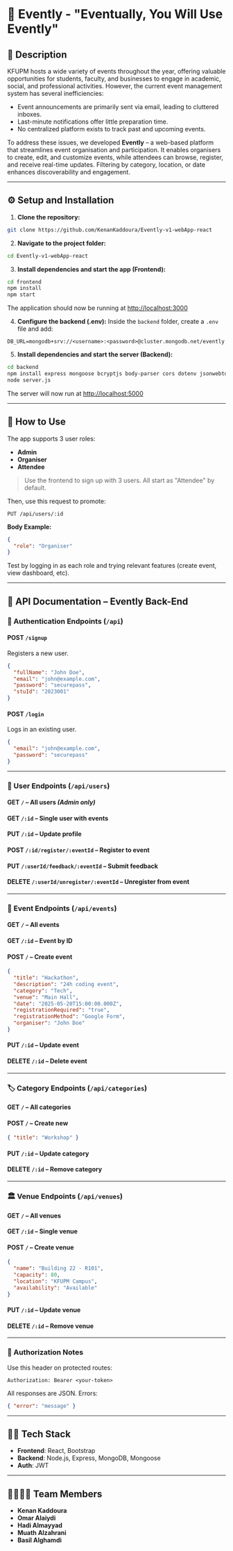 # 📘 Evently - "Eventually, You Will Use Evently"

## 📝 Description
KFUPM hosts a wide variety of events throughout the year, offering valuable opportunities for students, faculty, and businesses to engage in academic, social, and professional activities. However, the current event management system has several inefficiencies:
- Event announcements are primarily sent via email, leading to cluttered inboxes.
- Last-minute notifications offer little preparation time.
- No centralized platform exists to track past and upcoming events.

To address these issues, we developed **Evently** – a web-based platform that streamlines event organisation and participation. It enables organisers to create, edit, and customize events, while attendees can browse, register, and receive real-time updates. Filtering by category, location, or date enhances discoverability and engagement.

---

## ⚙️ Setup and Installation

1. **Clone the repository:**
```bash
git clone https://github.com/KenanKaddoura/Evently-v1-webApp-react
```

2. **Navigate to the project folder:**
```bash
cd Evently-v1-webApp-react
```

3. **Install dependencies and start the app (Frontend):**
```bash
cd frontend
npm install
npm start
```
The application should now be running at [http://localhost:3000](http://localhost:3000)

4. **Configure the backend (.env):**
Inside the `backend` folder, create a `.env` file and add:
```env
DB_URL=mongodb+srv://<username>:<password>@cluster.mongodb.net/evently
```

5. **Install dependencies and start the server (Backend):**
```bash
cd backend
npm install express mongoose bcryptjs body-parser cors dotenv jsonwebtoken nodemon
node server.js
```
The server will now run at [http://localhost:5000](http://localhost:5000)

---

## 👥 How to Use

The app supports 3 user roles:
- **Admin**
- **Organiser**
- **Attendee**

> Use the frontend to sign up with 3 users. All start as "Attendee" by default.

Then, use this request to promote:
```http
PUT /api/users/:id
```
**Body Example:**
```json
{
  "role": "Organiser"
}
```

Test by logging in as each role and trying relevant features (create event, view dashboard, etc).

---

## 📘 API Documentation – Evently Back-End

### 🔐 Authentication Endpoints (`/api`)

#### POST `/signup`
Registers a new user.
```json
{
  "fullName": "John Doe",
  "email": "john@example.com",
  "password": "securepass",
  "stuId": "2023001"
}
```

#### POST `/login`
Logs in an existing user.
```json
{
  "email": "john@example.com",
  "password": "securepass"
}
```

---

### 👥 User Endpoints (`/api/users`)

#### GET `/` – All users *(Admin only)*
#### GET `/:id` – Single user with events
#### PUT `/:id` – Update profile
#### POST `/:id/register/:eventId` – Register to event
#### PUT `/:userId/feedback/:eventId` – Submit feedback
#### DELETE `/:userId/unregister/:eventId` – Unregister from event

---

### 📅 Event Endpoints (`/api/events`)

#### GET `/` – All events
#### GET `/:id` – Event by ID
#### POST `/` – Create event
```json
{
  "title": "Hackathon",
  "description": "24h coding event",
  "category": "Tech",
  "venue": "Main Hall",
  "date": "2025-05-20T15:00:00.000Z",
  "registrationRequired": "true",
  "registrationMethod": "Google Form",
  "organiser": "John Doe"
}
```
#### PUT `/:id` – Update event
#### DELETE `/:id` – Delete event

---

### 🏷️ Category Endpoints (`/api/categories`)

#### GET `/` – All categories
#### POST `/` – Create new
```json
{ "title": "Workshop" }
```
#### PUT `/:id` – Update category
#### DELETE `/:id` – Remove category

---

### 🏛️ Venue Endpoints (`/api/venues`)

#### GET `/` – All venues
#### GET `/:id` – Single venue
#### POST `/` – Create venue
```json
{
  "name": "Building 22 - R101",
  "capacity": 80,
  "location": "KFUPM Campus",
  "availability": "Available"
}
```
#### PUT `/:id` – Update venue
#### DELETE `/:id` – Remove venue

---

### 🔐 Authorization Notes
Use this header on protected routes:
```http
Authorization: Bearer <your-token>
```
All responses are JSON. Errors:
```json
{ "error": "message" }
```

---

## 👨‍💻 Tech Stack
- **Frontend**: React, Bootstrap
- **Backend**: Node.js, Express, MongoDB, Mongoose
- **Auth**: JWT

---

## 👨‍👩‍👧‍👦 Team Members
- **Kenan Kaddoura** 
- **Omar Alaiydi** 
- **Hadi Almayyad**
- **Muath Alzahrani**
- **Basil Alghamdi**

